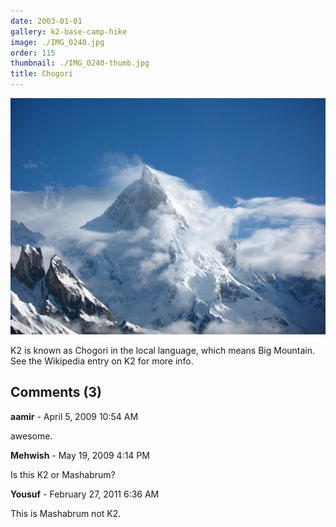 ```yaml
---
date: 2003-01-01
gallery: k2-base-camp-hike
image: ./IMG_0240.jpg
order: 115
thumbnail: ./IMG_0240-thumb.jpg
title: Chogori
---
```


![Chogori](./IMG_0240.jpg)

K2 is known as Chogori in the local language, which means Big Mountain. See the Wikipedia entry on K2 for more info.

<div id="comments">

## Comments (3)

<div id="comment">

**aamir** - April  5, 2009 10:54 AM

awesome.

</div>

<div id="comment">

**Mehwish** - May 19, 2009  4:14 PM

Is this K2 or Mashabrum?

</div>

<div id="comment">

**Yousuf** - February 27, 2011  6:36 AM

This is Mashabrum not K2.

</div>

</div>